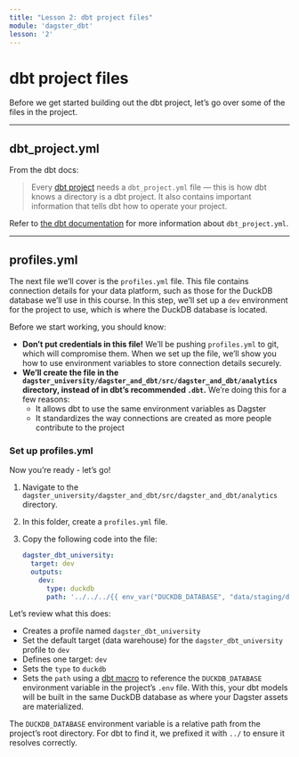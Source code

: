 ```yaml
---
title: "Lesson 2: dbt project files"
module: 'dagster_dbt'
lesson: '2'
---
```


# dbt project files

Before we get started building out the dbt project, let’s go over some of the files in the project.

---

## dbt_project.yml

From the dbt docs:

> Every [dbt project](https://docs.getdbt.com/docs/build/projects) needs a `dbt_project.yml` file — this is how dbt knows a directory is a dbt project. It also contains important information that tells dbt how to operate your project.

Refer to [the dbt documentation](https://docs.getdbt.com/reference/dbt_project.yml) for more information about `dbt_project.yml`.

---

## profiles.yml

The next file we’ll cover is the `profiles.yml` file. This file contains connection details for your data platform, such as those for the DuckDB database we’ll use in this course. In this step, we’ll set up a `dev` environment for the project to use, which is where the DuckDB database is located.

Before we start working, you should know:

- **Don’t put credentials in this file!** We’ll be pushing `profiles.yml` to git, which will compromise them. When we set up the file, we’ll show you how to use environment variables to store connection details securely.
- **We’ll create the file in the `dagster_university/dagster_and_dbt/src/dagster_and_dbt/analytics`  directory, instead of in dbt’s recommended `.dbt`.**  We’re doing this for a few reasons:
    - It allows dbt to use the same environment variables as Dagster
    - It standardizes the way connections are created as more people contribute to the project

### Set up profiles.yml

Now you’re ready - let’s go!

1. Navigate to the `dagster_university/dagster_and_dbt/src/dagster_and_dbt/analytics` directory.
2. In this folder, create a `profiles.yml` file.
3. Copy the following code into the file:
    
    ```yaml
    dagster_dbt_university:
      target: dev
      outputs:
        dev:
          type: duckdb
          path: '../../../{{ env_var("DUCKDB_DATABASE", "data/staging/data.duckdb") }}'
    ```
    
Let’s review what this does:

- Creates a profile named `dagster_dbt_university`
- Set the default target (data warehouse) for the `dagster_dbt_university`  profile to `dev`
- Defines one target: `dev`
- Sets the `type` to `duckdb`
- Sets the `path` using a [dbt macro](https://docs.getdbt.com/reference/dbt-jinja-functions/env_var) to reference the `DUCKDB_DATABASE` environment variable in the project’s `.env` file. With this, your dbt models will be built in the same DuckDB database as where your Dagster assets are materialized.

The `DUCKDB_DATABASE` environment variable is a relative path from the project’s root directory. For dbt to find it, we prefixed it with `../` to ensure it resolves correctly.
